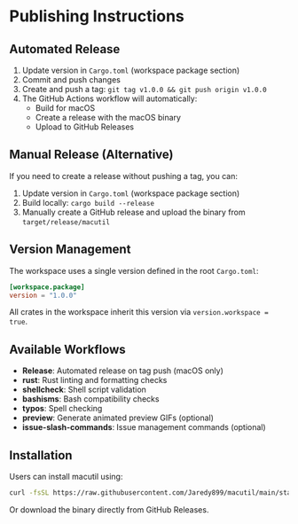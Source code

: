 # Publishing Instructions

## Automated Release

1. Update version in `Cargo.toml` (workspace package section)
2. Commit and push changes
3. Create and push a tag: `git tag v1.0.0 && git push origin v1.0.0`
4. The GitHub Actions workflow will automatically:
   - Build for macOS
   - Create a release with the macOS binary
   - Upload to GitHub Releases

## Manual Release (Alternative)

If you need to create a release without pushing a tag, you can:

1. Update version in `Cargo.toml` (workspace package section)
2. Build locally: `cargo build --release`
3. Manually create a GitHub release and upload the binary from `target/release/macutil`

## Version Management

The workspace uses a single version defined in the root `Cargo.toml`:
```toml
[workspace.package]
version = "1.0.0"
```

All crates in the workspace inherit this version via `version.workspace = true`.

## Available Workflows

- **Release**: Automated release on tag push (macOS only)
- **rust**: Rust linting and formatting checks
- **shellcheck**: Shell script validation
- **bashisms**: Bash compatibility checks
- **typos**: Spell checking
- **preview**: Generate animated preview GIFs (optional)
- **issue-slash-commands**: Issue management commands (optional)

## Installation

Users can install macutil using:
```bash
curl -fsSL https://raw.githubusercontent.com/Jaredy899/macutil/main/start.sh | sh
```

Or download the binary directly from GitHub Releases.
